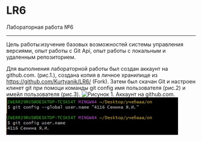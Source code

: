 # LR6
Лабораторная работа №6
____

Цель работы:изучение базовых возможностей системы управления версиями, опыт работы с Git Api, опыт работы с локальным и
удаленным репозиторием. 

Для выполнения лабораторной работы был создан аккаунт на github.com. (рис.1.), создана копия в личное хранилище из https://github.com/Kurtyanik/LR6/ (Fork).  Затем был скачан Git и настроен клинет git при помоци команды git config имя пользователя (рис.2) и имейл пользователя (рис.3).
![Рисунок 1. Аккаунт на github.com.]((https://github.com/inyjasha/LR6/blob/branchotchet/otchet/1.jpg) "1")
![Alt-Рисунок 2. Настройка имени](https://github.com/inyjasha/LR6/blob/branchotchet/otchet/2.jpg "1")
